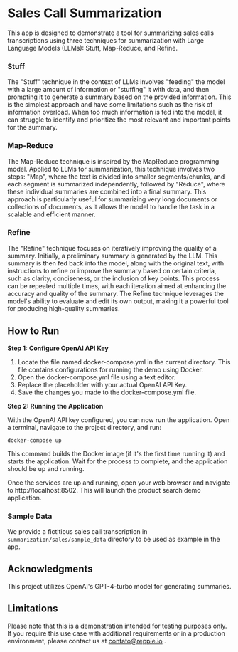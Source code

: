 # Sales Call Summarization

This app is designed to demonstrate a tool for summarizing sales calls transcriptions using three techniques for summarization with Large Language Models (LLMs): Stuff, Map-Reduce, and Refine.

### Stuff

The "Stuff" technique in the context of LLMs involves "feeding" the model with a large amount of information or "stuffing" it with data, and then prompting it to generate a summary based on the provided information. This is the simplest approach and have some limitations such as the risk of information overload. When too much information is fed into the model, it can struggle to identify and prioritize the most relevant and important points for the summary.

### Map-Reduce

The Map-Reduce technique is inspired by the MapReduce programming model. Applied to LLMs for summarization, this technique involves two steps: "Map", where the text is divided into smaller segments/chunks, and each segment is summarized independently, followed by "Reduce", where these individual summaries are combined into a final summary. This approach is particularly useful for summarizing very long documents or collections of documents, as it allows the model to handle the task in a scalable and efficient manner.

### Refine

The "Refine" technique focuses on iteratively improving the quality of a summary. Initially, a preliminary summary is generated by the LLM. This summary is then fed back into the model, along with the original text, with instructions to refine or improve the summary based on certain criteria, such as clarity, conciseness, or the inclusion of key points. This process can be repeated multiple times, with each iteration aimed at enhancing the accuracy and quality of the summary. The Refine technique leverages the model's ability to evaluate and edit its own output, making it a powerful tool for producing high-quality summaries.

## How to Run

**Step 1: Configure OpenAI API Key**

   1. Locate the file named docker-compose.yml in the current directory. This file contains configurations for running the demo using Docker.
   2. Open the docker-compose.yml file using a text editor.
   3. Replace the placeholder <YOUR OPENAI_API_KEY> with your actual OpenAI API Key. 
   4. Save the changes you made to the docker-compose.yml file.


**Step 2: Running the Application**

   With the OpenAI API key configured, you can now run the application. Open a terminal, navigate to the project directory, and run:

   ```
   docker-compose up
   ```

   This command builds the Docker image (if it's the first time running it) and starts the application. Wait for the process to complete, and the application should be up and running.

   Once the services are up and running, open your web browser and navigate to http://localhost:8502. This will launch the product search demo application.

### Sample Data

We provide a fictitious sales call transcription in `summarization/sales/sample_data` directory to be used as example in the app.

## Acknowledgments

This project utilizes OpenAI's GPT-4-turbo model for generating summaries.

## Limitations

Please note that this is a demonstration intended for testing purposes only. If you require this use case with additional requirements or in a production environment, please contact us at contato@reppie.io .